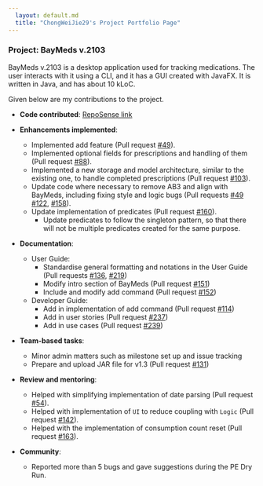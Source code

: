 ```yaml
---
  layout: default.md
  title: "ChongWeiJie29's Project Portfolio Page"
---
```


### Project: BayMeds v.2103

BayMeds v.2103 is a desktop application used for tracking medications. The user interacts with it using a CLI, and it has a GUI created with JavaFX. It is written in Java, and has about 10 kLoC.

Given below are my contributions to the project.

* **Code contributed**: [RepoSense link](https://nus-cs2103-ay2324s1.github.io/tp-dashboard/?search=chongweijie29&breakdown=true)

* **Enhancements implemented**:
  * Implemented add feature (Pull request [\#49]()).
  * Implemented optional fields for prescriptions and handling of them (Pull request [\#88]()).
  * Implemented a new storage and model architecture, similar to the existing one, to handle completed prescriptions (Pull request [\#103]()).
  * Update code where necessary to remove AB3 and align with BayMeds, including fixing style and logic bugs (Pull requests [\#49]() [\#122](), [\#158]()).
  * Update implementation of predicates (Pull request [\#160]()).
    * Update predicates to follow the singleton pattern, so that there will not be multiple predicates created for the same purpose.

* **Documentation**:
  * User Guide:
    * Standardise general formatting and notations in the User Guide (Pull requests [\#136](), [\#219]())
    * Modify intro section of BayMeds (Pull request [\#151]())
    * Include and modify add command (Pull request [\#152]())
  * Developer Guide:
    * Add in implementation of add command (Pull request [\#114]())
    * Add in user stories (Pull request [\#237]())
    * Add in use cases (Pull request [\#239]())

* **Team-based tasks**:
  * Minor admin matters such as milestone set up and issue tracking
  * Prepare and upload JAR file for v1.3 (Pull request [\#131]())

* **Review and mentoring**:
  * Helped with simplifying implementation of date parsing (Pull request [\#54]()).
  * Helped with implementation of `UI` to reduce coupling with `Logic` (Pull request [\#142]()).
  * Helped with the implementation of consumption count reset (Pull request [\#163]()).

* **Community**:
  * Reported more than 5 bugs and gave suggestions during the PE Dry Run.
